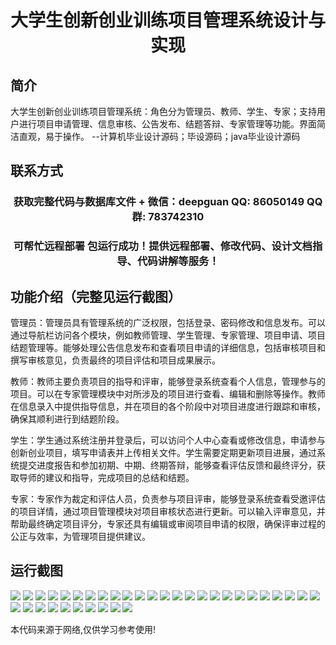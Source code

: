 <p><h1 align="center">大学生创新创业训练项目管理系统设计与实现</h1></p>

## 简介
大学生创新创业训练项目管理系统：角色分为管理员、教师、学生、专家；支持用户进行项目申请管理、信息审核、公告发布、结题答辩、专家管理等功能。界面简洁直观，易于操作。    --计算机毕业设计源码；毕设源码；java毕业设计源码


## 联系方式
<p><h3 align="center">获取完整代码与数据库文件 + 微信：deepguan QQ: 86050149 QQ群: 783742310</h3></p>
<p><h3 align="center">可帮忙远程部署 包运行成功！提供远程部署、修改代码、设计文档指导、代码讲解等服务！</h3></p>

## 功能介绍（完整见运行截图）
管理员：管理员具有管理系统的广泛权限，包括登录、密码修改和信息发布。可以通过导航栏访问各个模块，例如教师管理、学生管理、专家管理、项目申请、项目结题管理等。能够处理公告信息发布和查看项目申请的详细信息，包括审核项目和撰写审核意见，负责最终的项目评估和项目成果展示。

教师：教师主要负责项目的指导和评审，能够登录系统查看个人信息，管理参与的项目。可以在专家管理模块中对所涉及的项目进行查看、编辑和删除等操作。教师在信息录入中提供指导信息，并在项目的各个阶段中对项目进度进行跟踪和审核，确保其顺利进行到结题阶段。

学生：学生通过系统注册并登录后，可以访问个人中心查看或修改信息，申请参与创新创业项目，填写申请表并上传相关文件。学生需要定期更新项目进展，通过系统提交进度报告和参加初期、中期、终期答辩，能够查看评估反馈和最终评分，获取导师的建议和指导，完成项目的总结和结题。

专家：专家作为裁定和评估人员，负责参与项目评审，能够登录系统查看受邀评估的项目详情，通过项目管理模块对项目审核状态进行更新。可以输入评审意见，并帮助最终确定项目评分，专家还具有编辑或审阅项目申请的权限，确保评审过程的公正与效率，为管理项目提供建议。


## 运行截图
![](img/001.jpg)
![](img/002.jpg)
![](img/003.jpg)
![](img/004.jpg)
![](img/005.jpg)
![](img/006.jpg)
![](img/007.jpg)
![](img/008.jpg)
![](img/009.jpg)
![](img/010.jpg)
![](img/011.jpg)
![](img/012.jpg)
![](img/013.jpg)
![](img/014.jpg)
![](img/015.jpg)
![](img/016.jpg)
![](img/017.jpg)
![](img/018.jpg)
![](img/019.jpg)
![](img/020.jpg)
![](img/021.jpg)
![](img/022.jpg)
![](img/023.jpg)
![](img/024.jpg)
![](img/025.jpg)
![](img/026.jpg)
![](img/027.jpg)
![](img/028.jpg)
![](img/029.jpg)
![](img/030.jpg)
![](img/031.jpg)
![](img/032.jpg)
![](img/033.jpg)
![](img/034.jpg)
![](img/035.jpg)

<p>本代码来源于网络,仅供学习参考使用!</p>
